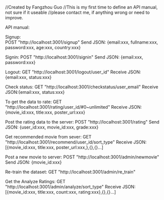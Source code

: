 //Created by Fangzhou Guo
//This is my first time to define an API manual, not sure if it useable
//please contact me, if anything wrong or need to improve.

API manual:

Signup:   
POST    "http://localhost:3001/signup"
Send JSON: {email:xxx, fullname:xxx, password:xxx, age:xxx, country:xxx}

Signin:
POST    "http://localhost:3001/signin"
Send JSON: {email:xxx, password:xxx}

Logout:
GET     "http://localhost:3001/logout/user_id"
Receive JSON:{email:xxx, status:xxx}

Check status:
GET     "http://localhost:3001/checkstatus/user_email"
Receive JSON:{email:xxx, status:xxx}

To get the data to rate:
GET     "http://localhost:3001/rating/user_id/#0~unlimited"
Receive JSON:{movie_id:xxx, title:xxx, poster_url:xxx}

Post the rating data to the server:
POST    "http://localhost:3001/rating"
Send JSON: {user_id:xxx, movie_id:xxx, grade:xxx}

Get recommended movie from sever:
GET     "http://localhost:3001/recommend/user_id/sort_type"
Receive JSON:[{movie_id:xxx, title:xxx, poster_url:xxx,},{},{}...]

Post a new movie to server:
POST    "http://localhost:3001/admin/newmovie"
Send JSON: {movie_id:xxx}

Re-train the dataset:
GET     "http://localhost:3001/admin/re_train"

Get the Analyze Ratings:
GET     "http://localhost:3001/admin/analyze/sort_type"
Receive JSON:[{movie_id:xxx, title:xxx, count:xxx, rating:xxx},{},{}...]
